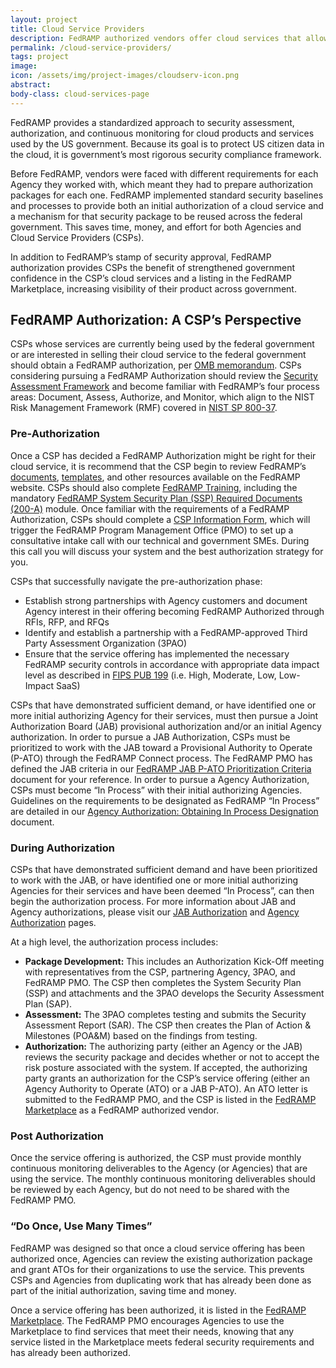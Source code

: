```yaml
---
layout: project
title: Cloud Service Providers
description: FedRAMP authorized vendors offer cloud services that allow Federal Agencies to securely and quickly meet their mission needs. 
permalink: /cloud-service-providers/
tags: project
image: 
icon: /assets/img/project-images/cloudserv-icon.png
abstract: 
body-class: cloud-services-page
---
```


FedRAMP provides a standardized approach to security assessment, authorization, and continuous monitoring for cloud products and services used by the US government. Because its goal is to protect US citizen data in the cloud, it is government’s most rigorous security compliance framework.

Before FedRAMP, vendors were faced with different requirements for each Agency they worked with, which meant they had to prepare authorization packages for each one. FedRAMP implemented standard security baselines and processes to provide both an initial authorization of a cloud service and a mechanism for that security package to be reused across the federal government. This saves time, money, and effort for both Agencies and Cloud Service Providers (CSPs). 

In addition to FedRAMP’s stamp of security approval, FedRAMP authorization provides CSPs the benefit of strengthened government confidence in the CSP’s cloud services and a listing in the FedRAMP Marketplace, increasing visibility of their product across government.

## FedRAMP Authorization: A CSP’s Perspective 
CSPs whose services are currently being used by the federal government or are interested in selling their cloud service to the federal government should obtain a FedRAMP authorization, per <a href="{{site.baseurl}}/assets/resources/documents/FedRAMP_Policy_Memo.pdf">OMB memorandum</a>. CSPs considering pursuing a FedRAMP Authorization should review the <a href="{{site.baseurl}}/assets/resources/documents/FedRAMP_Security_Assessment_Framework.pdf"> Security Assessment Framework</a> and become familiar with FedRAMP’s four process areas: Document, Assess, Authorize, and Monitor, which align to the NIST Risk Management Framework (RMF) covered in <a href="https://csrc.nist.gov/publications/detail/sp/800-37/rev-1/final">NIST SP 800-37</a>. 

<section id="pre-auth">
<h3>Pre-Authorization </h3>
<p>Once a CSP has decided a FedRAMP Authorization might be right for their cloud service, it is recommend that the CSP begin to review FedRAMP’s <a href="{{site.baseurl}}/documents">documents</a>, <a href="{{site.baseurl}}/templates">templates</a>, and other resources available on the FedRAMP website. CSPs should also complete <a href="{{site.baseurl}}/training">FedRAMP Training</a>, including the mandatory <a href="https://www.youtube.com/watch?v=Ot90vW9jQuk&feature=youtu.be">FedRAMP System Security Plan (SSP) Required Documents (200-A)</a> module. Once familiar with the requirements of a FedRAMP Authorization, CSPs should complete a <a href="https://docs.google.com/forms/d/e/1FAIpQLScU4_x5UK53d0PUUDsOdqWyzUvAN1-yFJ1NxffT7PkGkCiuPg/viewform">CSP Information Form</a>, which will trigger the FedRAMP Program Management Office (PMO) to set up a consultative intake call with our technical and government SMEs. During this call you will discuss your system and the best authorization strategy for you. </p>
<p>CSPs that successfully navigate the pre-authorization phase:</p>
<ul>
<li>Establish strong partnerships with Agency customers and document Agency interest in their offering becoming FedRAMP Authorized through RFIs, RFP, and RFQs </li>
<li>Identify and establish a partnership with a FedRAMP-approved Third Party Assessment Organization (3PAO)</li>
<li>Ensure that the service offering has implemented the necessary FedRAMP security controls in accordance with appropriate data impact level as described in <a href="http://nvlpubs.nist.gov/nistpubs/FIPS/NIST.FIPS.199.pdf">FIPS PUB 199</a> (i.e. High, Moderate, Low, Low-Impact SaaS)
</li>
</ul>
<p>CSPs that have demonstrated sufficient demand, or have identified one or more initial authorizing Agency for their services, must then pursue a Joint Authorization Board (JAB) provisional authorization and/or an initial Agency authorization. In order to pursue a JAB Authorization, CSPs must be prioritized to work with the JAB toward a Provisional Authority to Operate (P-ATO) through the FedRAMP Connect process. The FedRAMP PMO has defined the JAB criteria in our <a href="{{site.baseurl}}/assets/resources/documents/CSP_JAB_P-ATO_Prioritization_Criteria.pdf">FedRAMP JAB P-ATO Prioritization Criteria</a> document for your reference. In order to pursue a Agency Authorization, CSPs must become “In Process” with their initial authorizing Agencies. Guidelines on the requirements to be designated as FedRAMP “In Process” are detailed in our <a href="{{site.baseurl}}/assets/resources/documents/Agency_Authorization_Obtaining_In_Process_Designation.pdf">Agency Authorization: Obtaining In Process Designation</a> document. </p>
</section>

<section id="during-auth">

<h3>During Authorization</h3>
<p>CSPs that have demonstrated sufficient demand and have been prioritized to work with the JAB, or have identified one or more initial authorizing Agencies for their services and have been deemed “In Process”, can then begin the authorization process. For more information about JAB and Agency authorizations, please visit our <a href="{{site.baseurl}}/jab-authorization">JAB Authorization</a> and <a href="{{site.baseurl}}/agency-authorization">Agency Authorization</a> pages. 
</p>

<p>At a high level, the authorization process includes:</p>
<ul>
<li><strong>Package Development:</strong> This includes an Authorization Kick-Off meeting with representatives from the CSP, partnering Agency, 3PAO, and FedRAMP PMO. The CSP then completes the System Security Plan (SSP) and attachments and the 3PAO develops the Security Assessment Plan (SAP).</li>
<li><strong>Assessment:</strong> The 3PAO completes testing and submits the Security Assessment Report (SAR). The CSP then creates the Plan of Action & Milestones (POA&M) based on the findings from testing.</li>
<li><strong>Authorization:</strong> The authorizing party (either an Agency or the JAB) reviews the security package and decides whether or not to accept the risk posture associated with the system. If accepted, the authorizing party grants an authorization for the CSP’s service offering (either an Agency Authority to Operate (ATO) or a JAB P-ATO). An ATO letter is submitted to the FedRAMP PMO, and the CSP is listed in the <a href="https://marketplace.fedramp.gov/">FedRAMP Marketplace</a> as a FedRAMP authorized vendor.</li>
</ul>
</section>
<section id="post-auth">

<h3>Post Authorization</h3>
<p>Once the service offering is authorized, the CSP must provide monthly continuous monitoring deliverables to the Agency (or Agencies) that are using the service. The monthly continuous monitoring deliverables should be reviewed by each Agency, but do not need to be shared with the FedRAMP PMO.</p>
</section>

<section id="do-once">

<h3>“Do Once, Use Many Times”</h3>
<p>FedRAMP was designed so that once a cloud service offering has been authorized once, Agencies can review the existing authorization package and grant ATOs for their organizations to use the service. This prevents CSPs and Agencies from duplicating work that has already been done as part of the initial authorization, saving time and money.</p>

<p>Once a service offering has been authorized, it is listed in the <a href="https://marketplace.fedramp.gov/">FedRAMP Marketplace</a>. The FedRAMP PMO encourages Agencies to use the Marketplace to find services that meet their needs, knowing that any service listed in the Marketplace meets federal security requirements and has already been authorized.</p>
</section>
